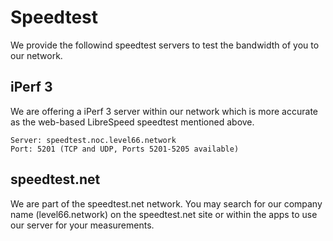 # Speedtest

We provide the followind speedtest servers to test the bandwidth of you to our network.

## iPerf 3
We are offering a iPerf 3 server within our network which is more accurate as the web-based LibreSpeed speedtest mentioned above.

```
Server: speedtest.noc.level66.network
Port: 5201 (TCP and UDP, Ports 5201-5205 available)
```

## speedtest.net
We are part of the speedtest.net network. You may search for our company name (level66.network) on the speedtest.net site or within the apps to use our server for your measurements.
